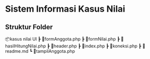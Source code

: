 # Sistem Informasi Kasus Nilai

## Struktur Folder

📦kasus nilai UI
┣ 📜formAnggota.php
┣ 📜formNilai.php
┣ 📜hasilHitungNilai.php
┣ 📜header.php
┣ 📜index.php
┣ 📜koneksi.php
┣ 📜readme.md
┗ 📜tampilAnggota.php
